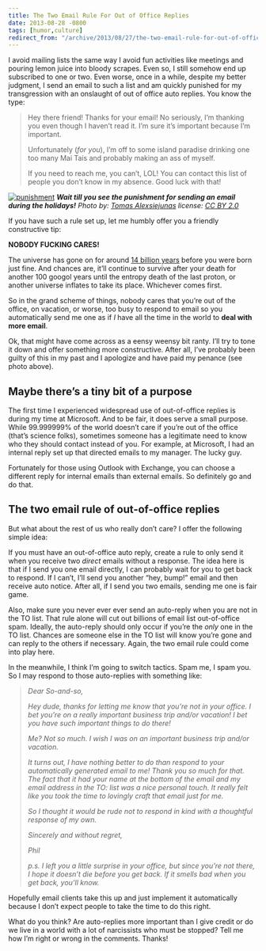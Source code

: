 ```yaml
---
title: The Two Email Rule For Out of Office Replies
date: 2013-08-28 -0800
tags: [humor,culture]
redirect_from: "/archive/2013/08/27/the-two-email-rule-for-out-of-office-replies.aspx/"
---
```


I avoid mailing lists the same way I avoid fun activities like meetings
and pouring lemon juice into bloody scrapes. Even so, I still somehow
end up subscribed to one or two. Even worse, once in a while, despite my
better judgment, I send an email to such a list and am quickly punished
for my transgression with an onslaught of out of office auto replies.
You know the type:

> Hey there friend! Thanks for your email! No seriously, I’m thanking
> you even though I haven’t read it. I’m sure it’s important because I’m
> important.
>
> Unfortunately (*for you*), I’m off to some island paradise drinking
> one too many Mai Tais and probably making an ass of myself.
>
> If you need to reach me, you can’t, LOL! You can contact this list of
> people you don’t know in my absence. Good luck with that!

[![punishment](https://haacked.com/images/haacked_com/WindowsLiveWriter/TheTwoEmailRuleForAutoReplies_D8E3/punishment_thumb.jpg "punishment")](https://haacked.com/images/haacked_com/WindowsLiveWriter/TheTwoEmailRuleForAutoReplies_D8E3/punishment_2.jpg)
***Wait till you see the punishment for sending an email during the
holidays!** Photo by: [Tomas
Alexsiejunas](http://www.flickr.com/photos/tomukas/ "Tomas on Flickr")
license: [CC BY
2.0](http://creativecommons.org/licenses/by/2.0/ "Creative Commons By Attribution 2.0")*

If you have such a rule set up, let me humbly offer you a friendly
constructive tip:

**NOBODY FUCKING CARES!**

The universe has gone on for around [14 billion
years](http://www.wolframalpha.com/input/?i=How+old+is+the+universe+in+years "How old is the universe")
before you were born just fine. And chances are, it’ll continue to
survive after your death for another 100 googol years until the entropy
death of the last proton, or another universe inflates to take its
place. Whichever comes first.

So in the grand scheme of things, nobody cares that you’re out of the
office, on vacation, or worse, too busy to respond to email so you
automatically send me one as if *I* have all the time in the world to
**deal with more email**.

Ok, that might have come across as a eensy weensy bit ranty. I’ll try to
tone it down and offer something more constructive. After all, I’ve
probably been guilty of this in my past and I apologize and have paid my
penance (see photo above).

Maybe there’s a tiny bit of a purpose
-------------------------------------

The first time I experienced widespread use of out-of-office replies is
during my time at Microsoft. And to be fair, it does serve a small
purpose. While 99.999999% of the world doesn’t care if you’re out of the
office (that’s science folks), sometimes someone has a legitimate need
to know who they should contact instead of you. For example, at
Microsoft, I had an internal reply set up that directed emails to my
manager. The lucky guy.

Fortunately for those using Outlook with Exchange, you can choose a
different reply for internal emails than external emails. So definitely
go and do that.

The two email rule of out-of-office replies
-------------------------------------------

But what about the rest of us who really don’t care? I offer the
following simple idea:

If you must have an out-of-office auto reply, create a rule to only send
it when you receive two *direct* emails without a response. The idea
here is that if I send you one email directly, I can probably wait for
you to get back to respond. If I can’t, I’ll send you another “hey,
bump!” email and then receive auto notice. After all, if I send you two
emails, sending me one is fair game.

Also, make sure you never ever ever send an auto-reply when you are not
in the TO list. That rule alone will cut out billions of email list
out-of-office spam. Ideally, the auto-reply should only occur if you’re
the *only* one in the TO list. Chances are someone else in the TO list
will know you’re gone and can reply to the others if necessary. Again,
the two email rule could come into play here.

In the meanwhile, I think I’m going to switch tactics. Spam me, I spam
you. So I may respond to those auto-replies with something like:

> *Dear So-and-so,*
>
> *Hey dude, thanks for letting me know that you’re not in your office.
> I bet you’re on a really important business trip and/or vacation! I
> bet you have such important things to do there!*
>
> *Me? Not so much. I wish I was on an important business trip and/or
> vacation.*
>
> *It turns out, I have nothing better to do than respond to your
> automatically generated email to me! Thank you so much for that. The
> fact that it had your name at the bottom of the email and my email
> address in the TO: list was a nice personal touch. It really felt like
> you took the time to lovingly craft that email just for me.*
>
> *So I thought it would be rude not to respond in kind with a
> thoughtful response of my own.*
>
> *Sincerely and without regret,*
>
> *Phil*
>
> *p.s. I left you a little surprise in your office, but since you’re
> not there, I hope it doesn’t die before you get back. If it smells bad
> when you get back, you’ll know.*

Hopefully email clients take this up and just implement it automatically
because I don’t expect people to take the time to do this right.

What do you think? Are auto-replies more important than I give credit or
do we live in a world with a lot of narcissists who must be stopped?
Tell me how I’m right or wrong in the comments. Thanks!

